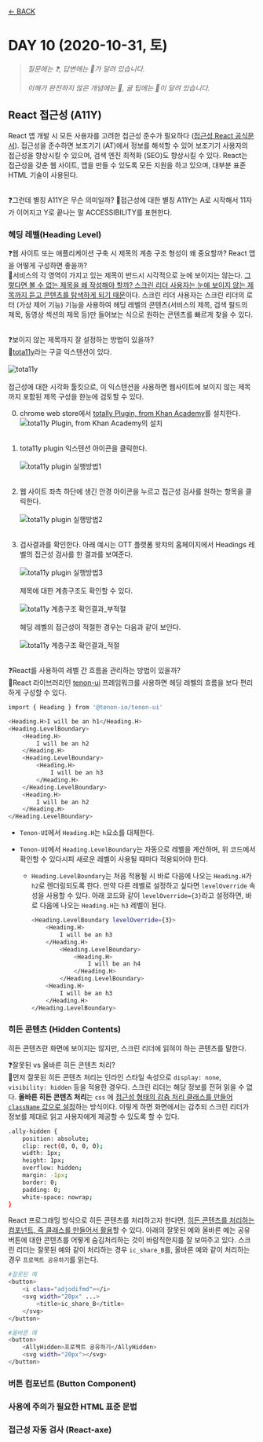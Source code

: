 [← BACK](./README.md)

# DAY 10 (2020-10-31, 토)

> _질문에는 ❓, 답변에는 🤖가 달려 있습니다._
>
> _이해가 완전하지 않은 개념에는 🤯, 귤 팁에는 🍊이 달려 있습니다._

## React 접근성 (A11Y)

React 앱 개발 시 모든 사용자를 고려한 접근성 준수가 필요하다 ([접근성 React 공식문서](https://ko.reactjs.org/docs/accessibility.html)). 접근성을 준수하면 보조기기 (AT)에서 정보를 해석할 수 있어 보조기기 사용자의 접근성을 향상시킬 수 있으며, 검색 엔진 최적화 (SEO)도 향상시킬 수 있다. React는 접근성을 갖춘 웹 사이트, 앱을 만들 수 있도록 모든 지원을 하고 있으며, 대부분 표준 HTML 기술이 사용된다.<br /><br />

❓그런데 별칭 A11Y은 무슨 의미일까?
🤖접근성에 대한 별칭 A11Y는 A로 시작해서 11자가 이어지고 Y로 끝나는 말 ACCESSIBILITY를 표현한다.

### 헤딩 레벨(Heading Level)

❓웹 사이트 또는 애플리케이션 구축 시 제목의 계층 구조 형성이 왜 중요할까? React 앱을 어떻게 구성하면 좋을까?<br />
🤖서비스의 각 영역이 가지고 있는 제목이 반드시 시각적으로 눈에 보이지는 않는다. <ins>그렇다면 볼 수 없는 제목을 왜 작성해야 할까? 스크린 리더 사용자는 눈에 보이지 않는 제목까지 듣고 콘텐츠를 탐색하게 되기 때문</ins>이다. 스크린 리더 사용자는 스크린 리더의 로터 (가상 제어 기능) 기능을 사용하여 헤딩 레벨의 콘텐츠(서비스의 제목, 검색 필드의 제목, 동영상 섹션의 제목 등)만 들어보는 식으로 원하는 콘텐츠를 빠르게 찾을 수 있다.<br /><br />

❓보이지 않는 제목까지 잘 설정하는 방법이 있을까?<br />
🤖[tota11y](https://khan.github.io/tota11y/)라는 구글 익스텐션이 있다.<br /><br />
![tota11y](./assets/week02_day10_01.gif "tota11y")<br /><br />
접근성에 대한 시각화 툴킷으로, 이 익스텐션을 사용하면 웹사이트에 보이지 않는 제목까지 포함된 제목 구성을 한눈에 검토할 수 있다.

0. chrome web store에서 <ins>totally Plugin, from Khan Academy</ins>를 설치한다.
   ![tota11y Plugin, from Khan Academy의 설치](./assets/week02_day10_02.png "tota11y Plugin, from Khan Academy의 설치")<br /><br />

1. tota11y plugin 익스텐션 아이콘을 클릭한다.<br /><br />
   ![tota11y plugin 실행방법1](./assets/week02_day10_03.gif "tota11y plugin 실행방법1")<br /><br />
2. 웹 사이트 좌측 하단에 생긴 안경 아이콘을 누르고 접근성 검사를 원하는 항목을 클릭한다. <br /><br />
   ![tota11y plugin 실행방법2](./assets/week02_day10_04.gif "tota11y plugin 실행방법2")<br /><br />
3. 검사결과를 확인한다. 아래 예시는 OTT 플랫폼 왓챠의 홈페이지에서 Headings 레벨의 접근성 검사를 한 결과를 보여준다.<br /><br />
   ![tota11y plugin 실행방법3](./assets/week02_day10_05.png "tota11y plugin 실행방법3")<br /><br />
   제목에 대한 계층구조도 확인할 수 있다.<br /><br />
   ![tota11y 계층구조 확인결과_부적절](./assets/week02_day10_06.png "tota11y 계층구조 확인결과_부적절")<br /><br />
   헤딩 레벨의 접근성이 적절한 경우는 다음과 같이 보인다. <br /><br />
   ![tota11y 계층구조 확인결과_적절](./assets/week02_day10_07.gif "tota11y 계층구조 확인결과_적절")<br /><br />

❓React를 사용하여 레벨 간 흐름을 관리하는 방법이 있을까?<br />
🤖React 라이브러리인 [tenon-ui](https://www.tenon-ui.info/) 프레임워크를 사용하면 헤딩 레벨의 흐름을 보다 편리하게 구성할 수 있다.

```sh
import { Heading } from '@tenon-io/tenon-ui'

<Heading.H>I will be an h1</Heading.H>
<Heading.LevelBoundary>
    <Heading.H>
        I will be an h2
    </Heading.H>
    <Heading.LevelBoundary>
        <Heading.H>
            I will be an h3
        </Heading.H>
    </Heading.LevelBoundary>
    <Heading.H>
        I will be an h2
    </Heading.H>
</Heading.LevelBoundary>
```

- `Tenon-UI`에서 `Heading.H`는 `h`요소를 대체한다.
- `Tenon-UI`에서 `Heading.LevelBoundary`는 자동으로 레벨을 계산하며, 위 코드에서 확인할 수 있다시피 새로운 레벨이 사용될 때마다 적용되어야 한다.

  - `Heading.LevelBoundary`는 처음 적용될 시 바로 다음에 나오는 `Heading.H`가 `h2`로 렌더링되도록 한다. 만약 다른 레벨로 설정하고 싶다면 `levelOverride` 속성을 사용할 수 있다. 아래 코드와 같이 `levelOverride={3}`라고 설정하면, 바로 다음에 나오는 `Heading.H`는 `h3` 레벨이 된다.
    ```sh
    <Heading.LevelBoundary levelOverride={3}>
        <Heading.H>
            I will be an h3
        </Heading.H>
            <Heading.LevelBoundary>
                <Heading.H>
                    I will be an h4
                </Heading.H>
            </Heading.LevelBoundary>
        <Heading.H>
            I will be an h3
        </Heading.H>
    </Heading.LevelBoundary>
    ```

### 히든 콘텐츠 (Hidden Contents)

히든 콘텐츠란 화면에 보이지는 않지만, 스크린 리더에 읽혀야 하는 콘텐츠를 말한다.<br/>

❓잘못된 vs 올바른 히든 콘텐츠 처리?<br />
🤖먼저 잘못된 히든 콘텐츠 처리는 인라인 스타일 속성으로 `display: none`, `visibility: hidden` 등을 적용한 경우다. 스크린 리더는 해당 정보를 전혀 읽을 수 없다.
**올바른 히든 콘텐츠 처리**는 `css` 에 <ins>접근성 형태의 감춤 처리 클래스를 만들어 `className` 값으로 설정</ins>하는 방식이다. 이렇게 하면 화면에서는 감추되 스크린 리더가 정보를 제대로 읽고 사용자에게 제공할 수 있도록 할 수 있다.

```sh
.ally-hidden {
    position: absolute;
    clip: rect(0, 0, 0, 0);
    width: 1px;
    height: 1px;
    overflow: hidden;
    margin: -1px;
    border: 0;
    padding: 0;
    white-space: nowrap;
}
```

React 프로그래밍 방식으로 히든 콘텐츠를 처리하고자 한다면, <ins>히든 콘텐츠를 처리하는 컴포넌트, 즉 클래스를 만들어서 활용</ins>할 수 있다. 아래의 잘못된 예와 올바른 예는 공유 버튼에 대한 콘텐츠를 어떻게 숨김처리하는 것이 바람직한지를 잘 보여주고 있다. 스크린 리더는 잘못된 예와 같이 처리하는 경우 `ic_share_B`를, 올바른 예와 같이 처리하는 경우 `프로젝트 공유하기`를 읽는다.

```sh
#잘못된 예
<button>
    <i class="adjodifmd"></i>
    <svg width="20px" ...>
        <title>ic_share_B</title>
    </svg>
</button>

```

```sh
#올바른 예
<button>
    <AllyHidden>프로젝트 공유하기</AllyHidden>
    <svg width="20px"></svg>
</button>
```

### 버튼 컴포넌트 (Button Component)

### 사용에 주의가 필요한 HTML 표준 문법

### 접근성 자동 검사 (React-axe)
